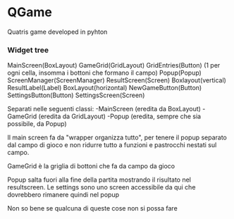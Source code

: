 QGame
=====

Quatris game developed in pyhton

### Widget tree
MainScreen(BoxLayout)
    GameGrid(GridLayout)
        GridEntries(Button) (1 per ogni cella, insomma i bottoni che formano il campo)
    Popup(Popup)
        ScreenManager(ScreenManager)
            ResultScreen(Screen)
                Boxlayout(vertical)
                    ResultLabel(Label)
                    BoxLayout(horizontal)
                        NewGameButton(Button)
                        SettingsButton(Button)
            SettingsScreen(Screen)
            
Separati nelle seguenti classi:
-MainScreen (eredita da BoxLayout)
-GameGrid (eredita da GridLayout) 
-Popup (eredita, sempre che sia possibile, da Popup)

Il main screen fa da "wrapper organizza tutto", per tenere il popup separato dal campo di gioco e non ridurre tutto a
funzioni e pastrocchi nestati sul campo.

GameGrid è la griglia di bottoni che fa da campo da gioco

Popup salta fuori alla fine della partita mostrando il risultato nel resultscreen. Le settings sono uno screen accessibile da qui che dovrebbero rimanere quindi nel popup

Non so bene se qualcuna di queste cose non si possa fare
